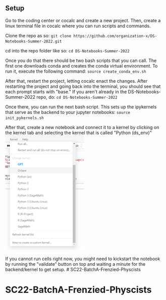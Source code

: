 ## Setup

Go to the coding center or cocalc and create a new project. Then, create a linux terminal file in cocalc where you can run scripts and commands.

Clone the repo as so:
`git clone https://github.com/organization-x/DS-Notebooks-Summer-2022.git`

cd into the repo folder like so:
`cd DS-Notebooks-Summer-2022`

Once you do that there should be two bash scripts that you can call. The first one downloads conda and creates the conda virtual environment. To run it, execute the following command:
`source create_conda_env.sh`

After that, restart the project, letting cocalc enact the changes. After restarting the project and going back into the terminal, you should see that each prompt starts with "base." If you aren't already in the DS-Notebooks-Summer-2022 repo, do:
`cd DS-Notebooks-Summer-2022`

Once there, you can run the next bash script. This sets up the ipykernels that serve as the backend to your jupyter notebooks: 
`source init_pykernels.sh`

After that, create a new notebook and connect it to a kernel by clicking on the kernel tab and selecting the kernel that is called "Python (ds_env)"
<img src="kernel_setup.png" width="250" />

If you cannot run cells right now, you might need to kickstart the notebook by running the "validate" button on top and waiting a minute for the backend/kernel to get setup. # SC22-BatchA-Frenzied-Physcists
# SC22-BatchA-Frenzied-Physcists
